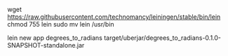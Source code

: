 wget https://raw.githubusercontent.com/technomancy/leiningen/stable/bin/lein
chmod 755 lein
sudo mv lein /usr/bin

lein new app degrees_to_radians
target/uberjar/degrees_to_radians-0.1.0-SNAPSHOT-standalone.jar
